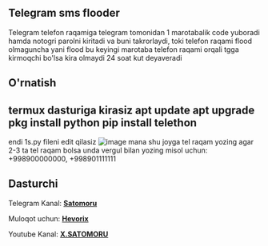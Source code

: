 ## **Telegram sms flooder**
Telegram telefon raqamiga telegram tomonidan 1 marotabalik code yuboradi hamda notogri parolni kiritadi va buni takrorlaydi, toki telefon raqami flood olmaguncha yani flood bu keyingi marotaba telefon raqami orqali tgga kirmoqchi bo'lsa kira olmaydi 24 soat kut deyaveradi
## **O'rnatish**
termux dasturiga kirasiz 
apt update
apt upgrade 
pkg install python
pip install telethon
----
endi 1s.py fileni edit qilasiz 
![image](https://github.com/user-attachments/assets/d5d4b3eb-ccc8-48c0-a163-fff81932e19e)
mana shu joyga tel raqam yozing agar 2-3 ta tel raqam bolsa unda vergul bilan yozing misol uchun: +998900000000, +998901111111 

## **Dasturchi**

Telegram Kanal: **[Satomoru](https://t.me/satomoru_official)**

Muloqot uchun: **[Hevorix](https://t.me/hevorix)**

Youtube Kanal: **[X.SATOMORU](https://youtube.com/@DARKNET_OFF1CIAL)**
